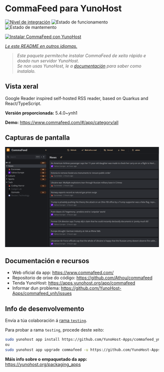 <!--
NOTA: Este README foi creado automáticamente por <https://github.com/YunoHost/apps/tree/master/tools/readme_generator>
NON debe editarse manualmente.
-->

# CommaFeed para YunoHost

[![Nivel de integración](https://apps.yunohost.org/badge/integration/commafeed)](https://ci-apps.yunohost.org/ci/apps/commafeed/)
![Estado de funcionamento](https://apps.yunohost.org/badge/state/commafeed)
![Estado de mantemento](https://apps.yunohost.org/badge/maintained/commafeed)

[![Instalar CommaFeed con YunoHost](https://install-app.yunohost.org/install-with-yunohost.svg)](https://install-app.yunohost.org/?app=commafeed)

*[Le este README en outros idiomas.](./ALL_README.md)*

> *Este paquete permíteche instalar CommaFeed de xeito rápido e doado nun servidor YunoHost.*  
> *Se non usas YunoHost, le a [documentación](https://yunohost.org/install) para saber como instalalo.*

## Vista xeral

Google Reader inspired self-hosted RSS reader, based on Quarkus and React/TypeScript.

**Versión proporcionada:** 5.4.0~ynh1

**Demo:** <https://www.commafeed.com/#/app/category/all>

## Capturas de pantalla

![Captura de pantalla de CommaFeed](./doc/screenshots/screenshot.png)

## Documentación e recursos

- Web oficial da app: <https://www.commafeed.com/>
- Repositorio de orixe do código: <https://github.com/Athou/commafeed>
- Tenda YunoHost: <https://apps.yunohost.org/app/commafeed>
- Informar dun problema: <https://github.com/YunoHost-Apps/commafeed_ynh/issues>

## Info de desenvolvemento

Envía a túa colaboración á [rama `testing`](https://github.com/YunoHost-Apps/commafeed_ynh/tree/testing).

Para probar a rama `testing`, procede deste xeito:

```bash
sudo yunohost app install https://github.com/YunoHost-Apps/commafeed_ynh/tree/testing --debug
ou
sudo yunohost app upgrade commafeed -u https://github.com/YunoHost-Apps/commafeed_ynh/tree/testing --debug
```

**Máis info sobre o empaquetado da app:** <https://yunohost.org/packaging_apps>
